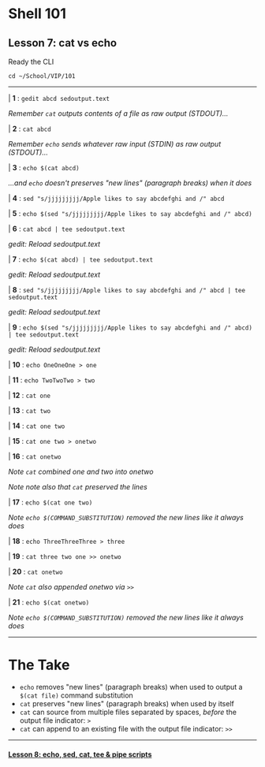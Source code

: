 # Shell 101
## Lesson 7: cat vs echo

Ready the CLI

`cd ~/School/VIP/101`

___

| **1** : `gedit abcd sedoutput.text`

*Remember `cat` outputs contents of a file as raw output (STDOUT)...*

| **2** : `cat abcd`

*Remember `echo` sends whatever raw input (STDIN) as raw output (STDOUT)...*

| **3** : `echo $(cat abcd)`

*...and `echo` doesn't preserves "new lines" (paragraph breaks) when it does*

| **4** : `sed "s/jjjjjjjjj/Apple likes to say abcdefghi and /" abcd`

| **5** : `echo $(sed "s/jjjjjjjjj/Apple likes to say abcdefghi and /" abcd)`

| **6** : `cat abcd | tee sedoutput.text`

*gedit: Reload sedoutput.text*

| **7** : `echo $(cat abcd) | tee sedoutput.text`

*gedit: Reload sedoutput.text*

| **8** : `sed "s/jjjjjjjjj/Apple likes to say abcdefghi and /" abcd | tee sedoutput.text`

*gedit: Reload sedoutput.text*

| **9** : `echo $(sed "s/jjjjjjjjj/Apple likes to say abcdefghi and /" abcd) | tee sedoutput.text`

*gedit: Reload sedoutput.text*

| **10** : `echo OneOneOne > one`

| **11** : `echo TwoTwoTwo > two`

| **12** : `cat one`

| **13** : `cat two`

| **14** : `cat one two`

| **15** : `cat one two > onetwo`

| **16** : `cat onetwo`

*Note `cat` combined one and two into onetwo*

*Note note also that `cat` preserved the lines*

| **17** : `echo $(cat one two)`

*Note `echo $(COMMAND_SUBSTITUTION)` removed the new lines like it always does*

| **18** : `echo ThreeThreeThree > three`

| **19** : `cat three two one >> onetwo`

| **20** : `cat onetwo`

*Note `cat` also appended onetwo via `>>`*

| **21** : `echo $(cat onetwo)`

*Note `echo $(COMMAND_SUBSTITUTION)` removed the new lines like it always does*

___

# The Take

- `echo` removes "new lines" (paragraph breaks) when used to output a `$(cat file)` command substitution
- `cat` preserves "new lines" (paragraph breaks) when used by itself
- `cat` can source from multiple files separated by spaces, *before* the output file indicator: `>`
- `cat` can append to an existing file with the output file indicator: `>>`

___

#### [Lesson 8: echo, sed, cat, tee & pipe scripts](https://github.com/inkVerb/vip/blob/master/101-shell/Lesson-08.md)
